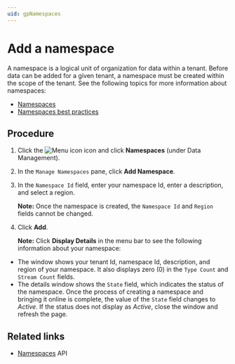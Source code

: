 ```yaml
---
uid: gpNamespaces
---
```


# Add a namespace

A namespace is a logical unit of organization for data within a tenant. Before data can be added for a given tenant, a namespace must be created within the scope of the tenant. See the following topics for more information about namespaces:

- [Namespaces](xref:ccNamespaces)
- [Namespaces best practices](xref:bpNamespaces)

## Procedure

1. Click the ![Menu icon](../images/menu-icon.png) icon and click **Namespaces** (under Data Management).


2. In the `Manage Namespaces` pane, click **Add Namespace**. 

3. In the `Namespace Id` field, enter your namespace Id, enter a description, and select a region. 

   **Note:** Once the namespace is created, the `Namespace Id` and `Region` fields cannot be changed.

4. Click **Add**.

   **Note:**  Click **Display Details** in the menu bar to see the following information about your namespace:
   
- The window shows your tenant Id, namespace Id, description, and region of your namespace. It also displays zero (0) in the `Type Count` and `Stream Count` fields.  
- The details window shows the `State` field, which indicates the status of the namespace. Once the process of creating a namespace and bringing it online is complete, the value of the `State` field changes to *Active*. If the status does not display as *Active*, close the window and refresh the page. 

## Related links

- [Namespaces](xref:AccountNamespace_1) API
